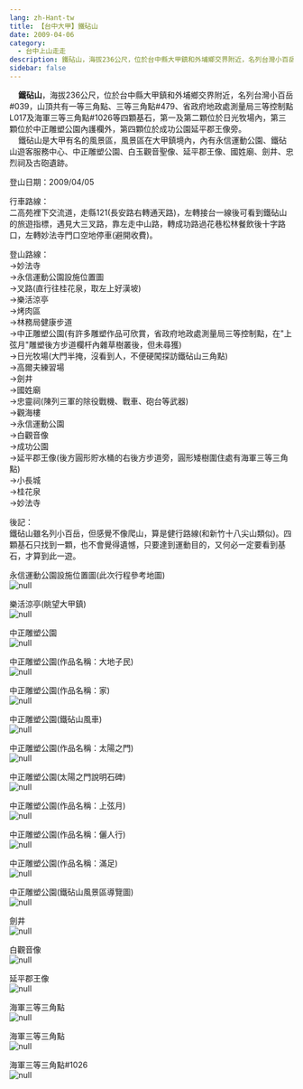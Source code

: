 ```yaml
---
lang: zh-Hant-tw
title: 【台中大甲】鐵砧山
date: 2009-04-06
category: 
  - 台中上山走走
description: 鐵砧山，海拔236公尺，位於台中縣大甲鎮和外埔鄉交界附近，名列台灣小百岳#039，山頂共有一等三角點、三等三角點#479、省政府地政處測量局三等控制點L017及海軍三等三角點#1026等四顆基石，第一及第二顆位於日光牧場內，第三顆位於中正雕塑公園內護欄外，第四顆位於成功公園延平郡王像旁。 鐵砧山是大甲有名的風景區，風景區在大甲鎮境內，內有永信運動公園、鐵砧山遊客服務中心、中正雕塑公園、白玉觀音聖像、延平郡王像、國姓廟、劍井、忠烈祠及古砲遺跡。
sidebar: false
---
```


    **鐵砧山**，海拔236公尺，位於台中縣大甲鎮和外埔鄉交界附近，名列台灣小百岳#039，山頂共有一等三角點、三等三角點#479、省政府地政處測量局三等控制點L017及海軍三等三角點#1026等四顆基石，第一及第二顆位於日光牧場內，第三顆位於中正雕塑公園內護欄外，第四顆位於成功公園延平郡王像旁。  
    鐵砧山是大甲有名的風景區，風景區在大甲鎮境內，內有永信運動公園、鐵砧山遊客服務中心、中正雕塑公園、白玉觀音聖像、延平郡王像、國姓廟、劍井、忠烈祠及古砲遺跡。

登山日期：2009/04/05

行車路線：  
二高苑裡下交流道，走縣121(長安路右轉通天路)，左轉接台一線後可看到鐵砧山的旅遊指標，遇見大三叉路，靠左走中山路，轉成功路過花巷松林餐飲後十字路口，左轉妙法寺門口空地停車(避開收費)。

登山路線：  
→妙法寺  
→永信運動公園設施位置圖  
→叉路(直行往桂花泉，取左上好漢坡)  
→樂活涼亭  
→烤肉區  
→林務局健康步道  
→中正雕塑公園(有許多雕塑作品可欣賞，省政府地政處測量局三等控制點，在"上弦月"雕塑後方步道欄杆內雜草樹叢後，但未尋獲)  
→日光牧場(大門半掩，沒看到人，不便硬闖探訪鐵砧山三角點)  
→高爾夫練習場  
→劍井  
→國姓廟  
→忠靈祠(陳列三軍的除役戰機、戰車、砲台等武器)  
→觀海樓  
→永信運動公園  
→白觀音像  
→成功公園  
→延平郡王像(後方圓形貯水桶的右後方步道旁，圓形矮樹圍住處有海軍三等三角點)  
→小長城  
→桂花泉  
→妙法寺

後記：  
鐵砧山雖名列小百岳，但感覺不像爬山，算是健行路線(和新竹十八尖山類似)。四顆基石只找到一顆，也不會覺得遺憾，只要達到運動目的，又何必一定要看到基石，才算到此一遊。

永信運動公園設施位置圖(此次行程參考地圖)  
![null](image/122670525_l.jpg)

樂活涼亭(眺望大甲鎮)  
![null](image/122670614_l.jpg)

中正雕塑公園  
![null](image/122670619_l.jpg)

中正雕塑公園(作品名稱：大地子民)  
![null](image/122670695_l.jpg)

中正雕塑公園(作品名稱：家)  
![null](image/122670701_l.jpg)

中正雕塑公園(鐵砧山風車)  
![null](image/122670704_l.jpg)

中正雕塑公園(作品名稱：太陽之門)  
![null](image/122670726_l.jpg)

中正雕塑公園(太陽之門說明石碑)  
![null](image/122670727_l.jpg)

中正雕塑公園(作品名稱：上弦月)  
![null](image/122670811_l.jpg)

中正雕塑公園(作品名稱：儷人行)  
![null](image/122670825_l.jpg)

中正雕塑公園(作品名稱：滿足)  
![null](image/122670958_l.jpg)

中正雕塑公園(鐵砧山風景區導覽圖)  
![null](image/122671082_l.jpg)

劍井  
![null](image/122671095_l.jpg)

白觀音像  
![null](image/122671105_l.jpg)

延平郡王像  
![null](image/122671131_l.jpg)

海軍三等三角點  
![null](image/122671390_l.jpg)

海軍三等三角點  
![null](image/122671411_l.jpg)

海軍三等三角點#1026  
![null](image/122671416_l.jpg)